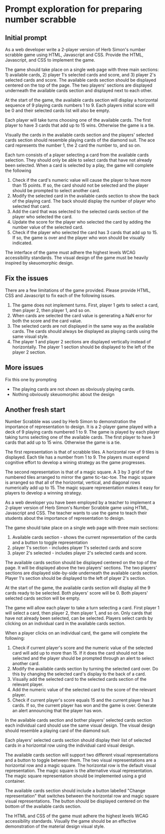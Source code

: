 # Prompt exploration for preparing number scrabble

## Initial prompt

As a web developer write a 2-player version of Herb Simon's number scrabble game using HTML, Javascript and CSS.  Provide the HTML, Javascript, and CSS to implement the game. 

The game should take place on a single web page with three main sections: 1) available cards, 2) player 1's selected cards and score, and 3) player 2's selected cards and score. The available cards section should be displayed centered on the top of the page. The two players' sections are displayed underneath the available cards section and displayed next to each other.

At the start of the game, the available cards section will display a horizontal sequence of 9 playing cards numbers 1 to 9. Each players initial score will be 0 and their selected cards list will also be empty.

Each player will take turns choosing one of the available cards. The first player to have 3 cards that add up to 15 wins. Otherwise the game is a tie. 

Visually the cards in the available cards section and the players' selected cards section should resemble playing cards of the diamond suit. The ace card represents the number 1, the 2 card the number to, and so on. 

Each turn consists of a player selecting a card from the available cards selection. They should only be able to select cards that have not already been selected. When a card is selected by a play, the game will complete the following
1. Check if the card's numeric value will cause the player to have more than 15 points. If so, the card should not be selected and the player should be prompted to select another card.
2. Modify the selected card in the available cards section to show the back of the playing card. The back should display the number of player who selected that card.
3. Add the card that was selected to the selected cards section of the player who selected the card.
4. Update the score for the player who selected the card by adding the number value of the selected card.
5. Check if the player who selected the card has 3 cards that add up to 15. If so, the game is over and the player who won should be visually indicated.

The interface of the game must adhere the highest levels WCAG accessibility standards.  The visual design of the game must be heavily inspired by skeuomorphic design.

## Fix the issues 

There are a few limitations of the game provided. Please provide HTML, CSS and Javascript to fix each of the following issues. 

1. The game does not implement turns. First, player 1 gets to select a card, then player 2, then player 1, and so on.
2. When cards are selected the card value is generating a NaN error for both the score and the card value.
3. The selected cards are not displayed in the same way as the available cards. The cards should always be displayed as playing cards using the same visual style.
4. The player 1 and player 2 sections are displayed vertically instead of horizontally. The player 1 section should be displayed to the left of the player 2 section.

## More issues 



Fix this one by prompting
- The playing cards are not shown as obviously playing cards. 
- Nothing obviously skeuomorphic about the design


## Another fresh start 

Number Scrabble was used by Herb Simon to demonstration the importance of representation to design. It is a 2-player game played with a deck of 9 playing cards numbered 1 to 9. The game is played by each player taking turns selecting one of the available cards. The first player to have 3 cards that add up to 15 wins. Otherwise the game is a tie. 

The first representation is that of scrabble tiles. A horizontal row of 9 tiles is displayed. Each tile has a number from 1 to 9. The players must expend cognitive effort to develop a wining strategy as the game progresses.

The second representation is that of a magic square. A 3 by 3 grid of the numbered tiles arranged to mirror the game tic-tac-toe. The magic square is arranged so that all of the horizontal, vertical, and diagonal rows numerically add up to 15. The magic square representation makes it easy for players to develop a winning strategy.

As a web developer you have been employed by a teacher to implement a 2-player version of Herb Simon's Number Scrabble game using HTML, Javascript and CSS. The teacher wants to use the game to teach their students about the importance of representation to design.

The game should take place on a single web page with three main sections: 
1. Available cards section - shows the current representation of the cards and a button to toggle representation
2. player 1's section - includes player 1's selected cards and score
3. player 2's selected - includes player 2's selected cards and score. 

The available cards section should be displayed centered on the top of the page. It will be displayed above the two players' sections. The two players' sections are displayed side-by-side underneath the available cards section. Player 1's section should be displayed to the left of player 2's section.

At the start of the game, the available cards section will display all the 9 cards ready to be selected. Both players' score will be 0. Both players' selected cards section will be empty. 

The game will allow each player to take a turn selecting a card.  First player 1 will select a card, then player 2, then player 1, and so on.  Only cards that have not already been selected, can be selected. Players select cards by clicking on an individual card in the available cards section. 

When a player clicks on an individual card, the game will complete the following:
1. Check if current player's score and the numeric value of the selected card will add up to more than 15. If it does the card should not be selected and the player should be prompted through an alert to select another card.
2. Modify the available cards section by turning the selected card over. Do this by changing the selected card's display to the back of a card.
4. Visually add the selected card to the selected cards section of the relevant player.
5. Add the numeric value of the selected card to the score of the relevant player. 
6. Check if current player's score equals 15 and the current player has 3 cards. If so, the current player has won and the game is over. Generate an alert announcing that the player has won.

In the available cards section and bother players' selected cards section each individual card should use the same visual design. The visual design should resemble a playing card of the diamond suit. 

Each players' selected cards section should display their list of selected cards in a horizontal row using the individual card visual design.

The available cards section will support two different visual representations and a button to toggle between them. The two visual representations are a horizontal row and a magic square. The horizontal row is the default visual representation. The magic square is the alternative visual representation. The magic square representation should be implemented using a grid container.

The available cards section should include a button labelled "Change representation" that switches between the horizontal row and magic square visual representations. The button should be displayed centered on the bottom of the available cards section. 

The HTML and CSS of the game must adhere the highest levels WCAG accessibility standards.  Visually the game should be an effective demonstration of the material design visual style.